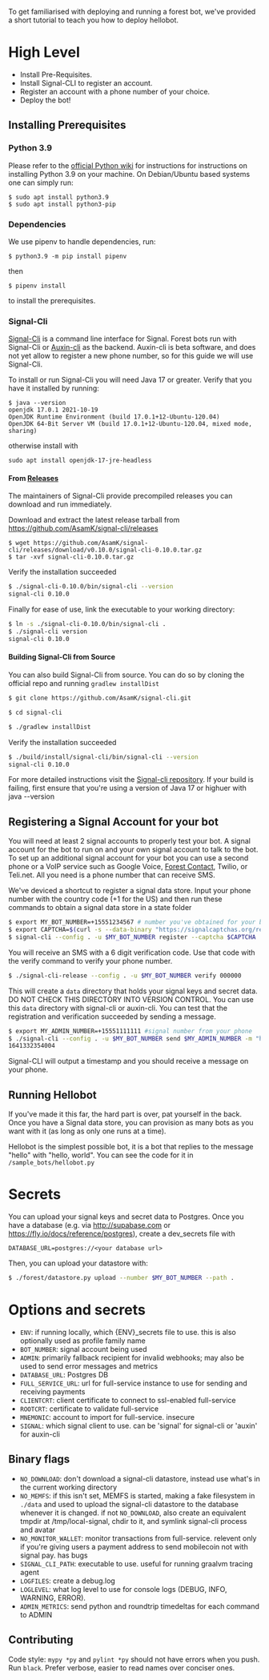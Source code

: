 To get familiarised with deploying and running a forest bot, we've provided a short tutorial to teach you how to deploy hellobot.

# High Level #

 * Install Pre-Requisites.
 * Install Signal-CLI to register an account.
 * Register an account with a phone number of your choice.
 * Deploy the bot!

## Installing Prerequisites ##

### Python 3.9 ### 

Please refer to the [official Python wiki](https://wiki.python.org/moin/BeginnersGuide/Download) for instructions 
for instructions on installing Python 3.9 on your machine. On Debian/Ubuntu based systems one can simply run:

```
$ sudo apt install python3.9
$ sudo apt install python3-pip
```

### Dependencies ###

We use pipenv to handle dependencies, run:

```
$ python3.9 -m pip install pipenv
```
then 
```
$ pipenv install 
```
to install the prerequisites.

### Signal-Cli ###

[Signal-Cli](https://github.com/AsamK/signal-cli) is a command line interface for Signal. Forest bots run with Signal-Cli or [Auxin-cli](https://github.com/mobilecoinofficial/auxin-cli) as the backend. Auxin-cli is beta software, and does not yet allow to register a new phone number, so for this guide we will use Signal-Cli. 

To install or run Signal-Cli you will need Java 17 or greater. Verify that you have it installed by running:
```
$ java --version
openjdk 17.0.1 2021-10-19
OpenJDK Runtime Environment (build 17.0.1+12-Ubuntu-120.04)
OpenJDK 64-Bit Server VM (build 17.0.1+12-Ubuntu-120.04, mixed mode, sharing)
```

otherwise install with 
```
sudo apt install openjdk-17-jre-headless
```


#### From [Releases](https://github.com/AsamK/signal-cli/releases) ####

The maintainers of Signal-Cli provide precompiled releases you can download and run immediately.

Download and extract the latest release tarball from https://github.com/AsamK/signal-cli/releases 
```
$ wget https://github.com/AsamK/signal-cli/releases/download/v0.10.0/signal-cli-0.10.0.tar.gz
$ tar -xvf signal-cli-0.10.0.tar.gz
```
Verify the installation succeeded 

``` bash
$ ./signal-cli-0.10.0/bin/signal-cli --version
signal-cli 0.10.0
```

Finally for ease of use, link the executable to your working directory:

``` bash
$ ln -s ./signal-cli-0.10.0/bin/signal-cli .
$ ./signal-cli version
signal-cli 0.10.0
```

#### Building Signal-Cli from Source ####

You can also build Signal-Cli from source. You can do so by cloning the official repo and running `gradlew installDist`

``` bash
$ git clone https://github.com/AsamK/signal-cli.git

$ cd signal-cli

$ ./gradlew installDist
```
Verify the installation succeeded 

``` bash
$ ./build/install/signal-cli/bin/signal-cli --version
signal-cli 0.10.0
```

For more detailed instructions visit the [Signal-cli repository](https://github.com/AsamK/signal-cli). If your build is failing, first ensure that you're using a version of Java 17 or highuer with java --version

## Registering a Signal Account for your bot

You will need at least 2 signal accounts to properly test your bot. A signal account for the bot to run on and your own signal account to talk to the bot. To set up an additional signal account for your bot you can use a second phone or a VoIP service such as Google Voice, [Forest Contact](/contact), Twilio, or Teli.net. All you need is a phone number that can receive SMS.

We've deviced a shortcut to register a signal data store. Input your phone number with the country code (+1 for the US) and then run these commands to obtain a signal data store in a state folder

``` bash
$ export MY_BOT_NUMBER=+15551234567 # number you've obtained for your bot
$ export CAPTCHA=$(curl -s --data-binary "https://signalcaptchas.org/registration/generate.html" https://human-after-all-21.fly.dev/6LedYI0UAAAAAMt8HLj4s-_2M_nYOhWMMFRGYHgY | jq -r .solution.gRecaptchaResponse)
$ signal-cli --config . -u $MY_BOT_NUMBER register --captcha $CAPTCHA
```
You will receive an SMS with a 6 digit verification code. Use that code with the verify command to verify your phone number.

``` bash
$ ./signal-cli-release --config . -u $MY_BOT_NUMBER verify 000000
```

This will create a `data` directory that holds your signal keys and secret data. DO NOT CHECK THIS DIRECTORY INTO VERSION CONTROL. You can use this `data` directory with signal-cli or auxin-cli. You can test that the registration and verification succeeded by sending a message. 

```bash
$ export MY_ADMIN_NUMBER=+15551111111 #signal number from your phone
$ ./signal-cli --config . -u $MY_BOT_NUMBER send $MY_ADMIN_NUMBER -m "hello"
1641332354004
```
Signal-CLI will output a timestamp and you should receive a message on your phone.


## Running Hellobot ##

If you've made it this far, the hard part is over, pat yourself in the back. Once you have a Signal data store, you can provision as many bots as you want with it (as long as only one runs at a time).

Hellobot is the simplest possible bot, it is a bot that replies to the message "hello" with "hello, world". You can see the code for it in `/sample_bots/hellobot.py`


# Secrets

You can upload your signal keys and secret data to Postgres. Once you have a database (e.g. via <http://supabase.com> or <https://fly.io/docs/reference/postgres>), create a dev_secrets file with

```
DATABASE_URL=postgres://<your database url>
```

Then, you can upload your datastore with:

```bash
$ ./forest/datastore.py upload --number $MY_BOT_NUMBER --path .
```

# Options and secrets

- `ENV`: if running locally, which {ENV}_secrets file to use. this is also optionally used as profile family name
- `BOT_NUMBER`: signal account being used
- `ADMIN`: primarily fallback recipient for invalid webhooks; may also be used to send error messages and metrics
- `DATABASE_URL`: Postgres DB
- `FULL_SERVICE_URL`: url for full-service instance to use for sending and receiving payments
- `CLIENTCRT`: client certificate to connect to ssl-enabled full-service
- `ROOTCRT`: certificate to validate full-service
- `MNEMONIC`: account to import for full-service. insecure
- `SIGNAL`: which signal client to use. can be 'signal' for signal-cli or 'auxin' for auxin-cli

## Binary flags
- `NO_DOWNLOAD`: don't download a signal-cli datastore, instead use what's in the current working directory
- `NO_MEMFS`: if this isn't set, MEMFS is started, making a fake filesystem in `./data` and used to upload the signal-cli datastore to the database whenever it is changed. if not `NO_DOWNLOAD`, also create an equivalent tmpdir at /tmp/local-signal, chdir to it, and symlink signal-cli process and avatar
- `NO_MONITOR_WALLET`: monitor transactions from full-service. relevent only if you're giving users a payment address to send mobilecoin not with signal pay.  has bugs
- `SIGNAL_CLI_PATH`: executable to use. useful for running graalvm tracing agent
- `LOGFILES`: create a debug.log
- `LOGLEVEL`: what log level to use for console logs (DEBUG, INFO, WARNING, ERROR). 
- `ADMIN_METRICS`: send python and roundtrip timedeltas for each command to ADMIN

## Contributing

Code style: `mypy *py` and `pylint *py` should not have errors when you push. Run `black`. Prefer verbose, easier to read names over conciser ones.
